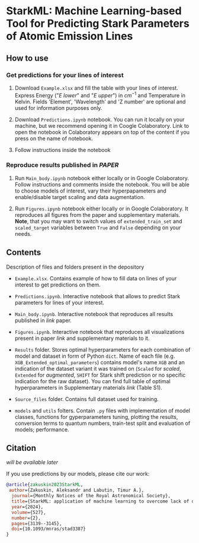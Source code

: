 # StarkML: Machine Learning-based Tool for Predicting Stark Parameters of Atomic Emission Lines

## How to use

### Get predictions for your lines of interest

1. Download `Example.xlsx` and fill the table with your lines of interest. Express Energy ("*E lower*" and "*E upper*") in $cm^{-1}$ and Temperature in Kelvin. Fields 'Element', 'Wavelength' and 'Z number' are optional and used for information purposes only.

2. Download `Predictions.ipynb` notebook. You can run it locally on your machine, but we recommend opening it in Coogle Colaboratory. Link to open the notebook in Colaboratory appears on top of the content if you press on the name of notebook.

3. Follow instructions inside the notebook

### Reproduce results published in *PAPER* <link will be available later>

1. Run `Main_body.ipynb` notebook either locally or in Google Colaboratory. Follow instructions and comments inside the notebook. You will be able to choose models of interest, vary their hyperpapameters and enable/disable target scaling and data augmentation.

2. Run `Figures.ipynb` notebook either locally or in Google Colaboratory. It reproduces all figures from the paper and supplementary materials. **Note**, that you may want to switch values of `extended_train_set` and `scaled_target` variables between `True` and `False` depending on your needs.  

## Contents

Description of files and folders present in the depository

- `Example.xlsx`. Contains example of how to fill data on lines of your interest to get predictions on them.

- `Predictions.ipynb`. Interactive notebook that allows to predict Stark parameters for lines of your interest.

- `Main_body.ipynb`. Interactive notebook that reproduces all results published in *link* paper.

- `Figures.ipynb`. Interactive notebook that reproduces all visualizations present in paper *link* and supplementary materials to it.

- `Results` folder. Stores optimal hyperparameters for each combination of model and dataset in form of Python `dict`. Name of each file (e.g. `XGB_Extended_optimal_parameters`) contains model's name `XGB` and an indication of the dataset variant it was trained on (`Scaled` for *scaled*, `Extended` for *augmented*, `SHIFT` for Stark shift prediction or no specific indication for the raw dataset). You can find full table of optimal hyperparameters in Supplementary materials *link* (Table S1).

- `Source_files` folder. Contains full dataset used for training.

- `models` and `utils` folters. Contain `.py` files with implementation of model classes, functions for gyperparameters tuning, plotting the results, conversion terms to quantum numbers, train-test split and evaluation of models; performance.

## Citation

*will be available later*

If you use predictions by our models, please cite our work:
```bib
@article{zakuskin2023StarkML,
 author={Zakuskin, Aleksandr and Labutin, Timur A.},
  journal={Monthly Notices of the Royal Astronomical Society}, 
  title={StarkML: application of machine learning to overcome lack of data on electron-impact broadening parameters}, 
  year={2024},
  volume={527},
  number={2},
  pages={3139--3145},
  doi={10.1093/mnras/stad3387}
}
```
